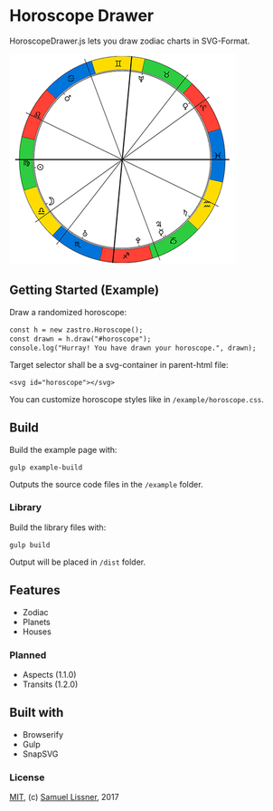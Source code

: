 # Horoscope Drawer

HoroscopeDrawer.js lets you draw zodiac charts in SVG-Format.

![Horoscope Chart](preview.png "Horoscope Chart")


## Getting Started (Example)

Draw a randomized horoscope:

```
const h = new zastro.Horoscope();
const drawn = h.draw("#horoscope");
console.log("Hurray! You have drawn your horoscope.", drawn);
```

Target selector shall be a svg-container in parent-html file:

```
<svg id="horoscope"></svg>
```

You can customize horoscope styles like in `/example/horoscope.css`.

## Build

Build the example page with:

```
gulp example-build
```

Outputs the source code files in the `/example` folder.

### Library

Build the library files with:

```
gulp build
```

Output will be placed in `/dist` folder.

## Features

* Zodiac 
* Planets
* Houses

### Planned
* Aspects (1.1.0)
* Transits (1.2.0)

## Built with

* Browserify
* Gulp
* SnapSVG

### License

[MIT](LICENSE), (c) [Samuel Lissner](http://www.slissner.de), 2017


